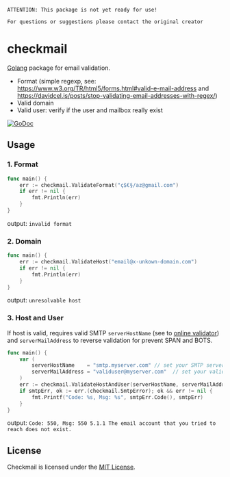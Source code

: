 ```
ATTENTION: This package is not yet ready for use!

For questions or suggestions please contact the original creator
```

# checkmail
[Golang](http://golang.org/) package for email validation.

 - Format (simple regexp, see: https://www.w3.org/TR/html5/forms.html#valid-e-mail-address and https://davidcel.is/posts/stop-validating-email-addresses-with-regex/)
 - Valid domain
 - Valid user: verify if the user and mailbox really exist

[![GoDoc](https://godoc.org/github.com/badoux/checkmail?status.png)](https://godoc.org/github.com/badoux/checkmail)

## Usage

### 1. Format
```go
func main() {
    err := checkmail.ValidateFormat("ç$€§/az@gmail.com")
    if err != nil {
        fmt.Println(err)
    }
}
```
output: `invalid format`

### 2. Domain
```go
func main() {
    err := checkmail.ValidateHost("email@x-unkown-domain.com")
    if err != nil {
        fmt.Println(err)
    }
}
```
output: `unresolvable host`

### 3. Host and User

If host is valid, requires valid SMTP `serverHostName` (see to [online validator](https://mxtoolbox.com/SuperTool.aspx)) and `serverMailAddress` to reverse validation 
for prevent SPAN and BOTS.

```go
func main() {
    var (
        serverHostName    = "smtp.myserver.com" // set your SMTP server here
        serverMailAddress = "validuser@myserver.com"  // set your valid mail address here
    )
    err := checkmail.ValidateHostAndUser(serverHostName, serverMailAddress, "unknown-user-129083726@gmail.com")
    if smtpErr, ok := err.(checkmail.SmtpError); ok && err != nil {
        fmt.Printf("Code: %s, Msg: %s", smtpErr.Code(), smtpErr)
    }
}
```
output: `Code: 550, Msg: 550 5.1.1 The email account that you tried to reach does not exist.`

## License

Checkmail is licensed under the [MIT License](./LICENSE).
